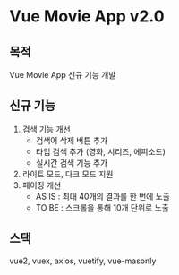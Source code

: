 # Vue Movie App v2.0
## 목적 
Vue Movie App 신규 기능 개발 
## 신규 기능
1. 검색 기능 개선
   - 검색어 삭제 버튼 추가
   - 타입 검색 추가 (영화, 시리즈, 에피소드)
   - 실시간 검색 기능 추가
2. 라이트 모드, 다크 모드 지원
3. 페이징 개선
   - AS IS : 최대 40개의 결과를 한 번에 노출
   - TO BE : 스크롤을 통해 10개 단위로 노출
## 스택
vue2, vuex, axios, vuetify, vue-masonly
